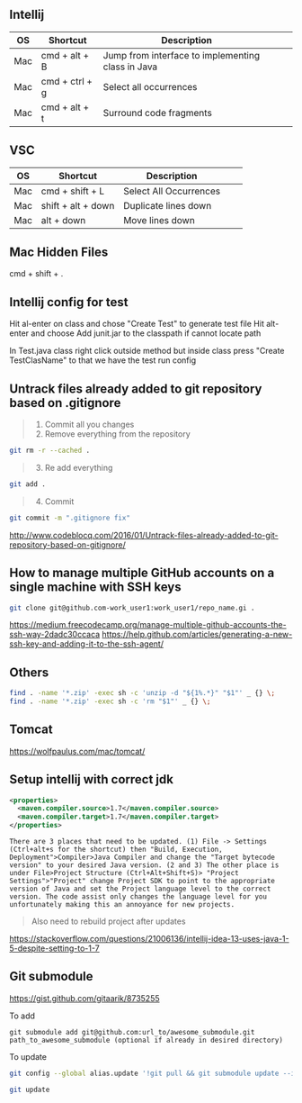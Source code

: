  ## **Intellij**
|OS|Shortcut|Description|   |   |
|---|---|---|---|---|
|Mac|cmd + alt + B|  Jump from interface to implementing class in Java |   |   |
| Mac | cmd + ctrl + g  | Select all occurrences  |   |   |
| Mac  | cmd + alt + t  | Surround code fragments  |   |   |


 ## **VSC**
|OS|Shortcut|Description|   |   |
|---|---|---|---|---|
| Mac  | cmd + shift + L  | Select All Occurrences  |   |   |
| Mac  | shift + alt + down  | Duplicate lines down  |   |   |
| Mac  | alt + down  | Move lines down  |   |   |

## **Mac Hidden Files**
cmd + shift + .

 ## **Intellij config for test**
Hit al-enter on class and chose "Create Test" to generate test file
Hit alt-enter and choose Add junit.jar to the classpath if cannot locate path

In Test.java class right click outside method but inside class press "Create TestClasName" to that we have the test run config

## **Untrack files already added to git repository based on .gitignore**
> 1. Commit all you changes
> 2. Remove everything from the repository
``` bash
git rm -r --cached .
```
> 3. Re add everything
``` bash
git add .
```
> 4. Commit
``` bash
git commit -m ".gitignore fix"
```
http://www.codeblocq.com/2016/01/Untrack-files-already-added-to-git-repository-based-on-gitignore/

## **How to manage multiple GitHub accounts on a single machine with SSH keys**
``` bash
git clone git@github.com-work_user1:work_user1/repo_name.gi .
```
https://medium.freecodecamp.org/manage-multiple-github-accounts-the-ssh-way-2dadc30ccaca
https://help.github.com/articles/generating-a-new-ssh-key-and-adding-it-to-the-ssh-agent/

## Others
``` bash
find . -name '*.zip' -exec sh -c 'unzip -d "${1%.*}" "$1"' _ {} \;
find . -name '*.zip' -exec sh -c 'rm "$1"' _ {} \;
```
## Tomcat
https://wolfpaulus.com/mac/tomcat/


## Setup intellij with correct jdk
``` xml
<properties>
  <maven.compiler.source>1.7</maven.compiler.source>
  <maven.compiler.target>1.7</maven.compiler.target>
</properties>
```
``` text
There are 3 places that need to be updated. (1) File -> Settings (Ctrl+alt+s for the shortcut) then "Build, Execution, Deployment">Compiler>Java Compiler and change the "Target bytecode version" to your desired Java version. (2 and 3) The other place is under File>Project Structure (Ctrl+Alt+Shift+S)> "Project Settings">"Project" change Project SDK to point to the appropriate version of Java and set the Project language level to the correct version. The code assist only changes the language level for you unfortunately making this an annoyance for new projects.
```
> Also need to rebuild project after updates

https://stackoverflow.com/questions/21006136/intellij-idea-13-uses-java-1-5-despite-setting-to-1-7


## Git submodule
https://gist.github.com/gitaarik/8735255

To add
```
git submodule add git@github.com:url_to/awesome_submodule.git path_to_awesome_submodule (optional if already in desired directory)
```

To update 
``` bash
git config --global alias.update '!git pull && git submodule update --init --recursive'

git update
```
